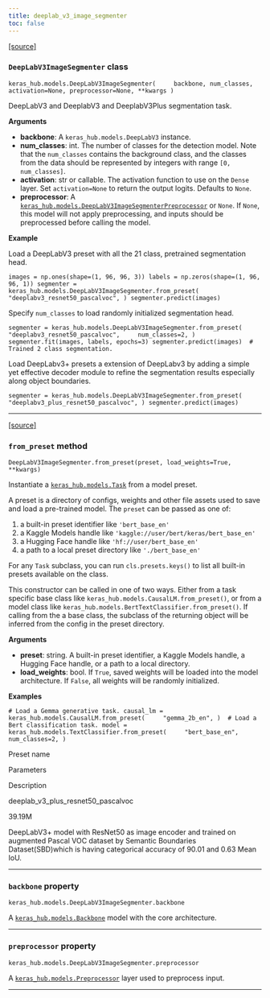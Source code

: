 ```yaml
---
title: deeplab_v3_image_segmenter
toc: false
---
```


[\[source\]](https://github.com/keras-team/keras-hub/tree/v0.17.0/keras_hub/src/models/deeplab_v3/deeplab_v3_segmenter.py#L13)

### `DeepLabV3ImageSegmenter` class

`keras_hub.models.DeepLabV3ImageSegmenter(     backbone, num_classes, activation=None, preprocessor=None, **kwargs )`

DeepLabV3 and DeeplabV3 and DeeplabV3Plus segmentation task.

**Arguments**

- **backbone**: A `keras_hub.models.DeepLabV3` instance.
- **num_classes**: int. The number of classes for the detection model. Note that the `num_classes` contains the background class, and the classes from the data should be represented by integers with range `[0, num_classes]`.
- **activation**: str or callable. The activation function to use on the `Dense` layer. Set `activation=None` to return the output logits. Defaults to `None`.
- **preprocessor**: A [`keras_hub.models.DeepLabV3ImageSegmenterPreprocessor`](/api/keras_hub/models/deeplab_v3/deeplab_v3_image_segmenter_preprocessor#deeplabv3imagesegmenterpreprocessor-class) or `None`. If `None`, this model will not apply preprocessing, and inputs should be preprocessed before calling the model.

**Example**

Load a DeepLabV3 preset with all the 21 class, pretrained segmentation head.

`images = np.ones(shape=(1, 96, 96, 3)) labels = np.zeros(shape=(1, 96, 96, 1)) segmenter = keras_hub.models.DeepLabV3ImageSegmenter.from_preset(     "deeplabv3_resnet50_pascalvoc", ) segmenter.predict(images)`

Specify `num_classes` to load randomly initialized segmentation head.

`segmenter = keras_hub.models.DeepLabV3ImageSegmenter.from_preset(     "deeplabv3_resnet50_pascalvoc",     num_classes=2, ) segmenter.fit(images, labels, epochs=3) segmenter.predict(images)  # Trained 2 class segmentation.`

Load DeepLabv3+ presets a extension of DeepLabv3 by adding a simple yet effective decoder module to refine the segmentation results especially along object boundaries.

`segmenter = keras_hub.models.DeepLabV3ImageSegmenter.from_preset(     "deeplabv3_plus_resnet50_pascalvoc", ) segmenter.predict(images)`

---

[\[source\]](https://github.com/keras-team/keras-hub/tree/v0.17.0/keras_hub/src/models/task.py#L129)

### `from_preset` method

`DeepLabV3ImageSegmenter.from_preset(preset, load_weights=True, **kwargs)`

Instantiate a [`keras_hub.models.Task`](/api/keras_hub/base_classes/task#task-class) from a model preset.

A preset is a directory of configs, weights and other file assets used to save and load a pre-trained model. The `preset` can be passed as one of:

1.  a built-in preset identifier like `'bert_base_en'`
2.  a Kaggle Models handle like `'kaggle://user/bert/keras/bert_base_en'`
3.  a Hugging Face handle like `'hf://user/bert_base_en'`
4.  a path to a local preset directory like `'./bert_base_en'`

For any `Task` subclass, you can run `cls.presets.keys()` to list all built-in presets available on the class.

This constructor can be called in one of two ways. Either from a task specific base class like `keras_hub.models.CausalLM.from_preset()`, or from a model class like `keras_hub.models.BertTextClassifier.from_preset()`. If calling from the a base class, the subclass of the returning object will be inferred from the config in the preset directory.

**Arguments**

- **preset**: string. A built-in preset identifier, a Kaggle Models handle, a Hugging Face handle, or a path to a local directory.
- **load_weights**: bool. If `True`, saved weights will be loaded into the model architecture. If `False`, all weights will be randomly initialized.

**Examples**

`# Load a Gemma generative task. causal_lm = keras_hub.models.CausalLM.from_preset(     "gemma_2b_en", )  # Load a Bert classification task. model = keras_hub.models.TextClassifier.from_preset(     "bert_base_en",     num_classes=2, )`

Preset name

Parameters

Description

deeplab_v3_plus_resnet50_pascalvoc

39.19M

DeepLabV3+ model with ResNet50 as image encoder and trained on augmented Pascal VOC dataset by Semantic Boundaries Dataset(SBD)which is having categorical accuracy of 90.01 and 0.63 Mean IoU.

---

### `backbone` property

`keras_hub.models.DeepLabV3ImageSegmenter.backbone`

A [`keras_hub.models.Backbone`](/api/keras_hub/base_classes/backbone#backbone-class) model with the core architecture.

---

### `preprocessor` property

`keras_hub.models.DeepLabV3ImageSegmenter.preprocessor`

A [`keras_hub.models.Preprocessor`](/api/keras_hub/base_classes/preprocessor#preprocessor-class) layer used to preprocess input.

---

